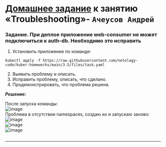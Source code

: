 # [Домашнее задание](https://github.com/netology-code/kuber-homeworks/blob/main/3.5/3.5.md) к занятию «Troubleshooting»- `Ачеусов Андрей`


### Задание. При деплое приложение web-consumer не может подключиться к auth-db. Необходимо это исправить  
1. Установить приложение по команде:
```shell
kubectl apply -f https://raw.githubusercontent.com/netology-code/kuber-homeworks/main/3.5/files/task.yaml
```
2. Выявить проблему и описать.
3. Исправить проблему, описать, что сделано.
4. Продемонстрировать, что проблема решена.


***Решение:***  

После запуска команды:  
![image](https://github.com/user-attachments/assets/0b2f2f1f-4ff9-4a07-a47b-fd3c2cd65d5a)  
Проблема в отсутствии namespaces, создаю их и запускаю заново:  
![image](https://github.com/user-attachments/assets/160808cb-56fe-4646-898c-6137c6e4d39c)  
![image](https://github.com/user-attachments/assets/410c3fc4-d8ff-4f70-8557-1b478a343953)  
![image](https://github.com/user-attachments/assets/ca0a31ce-940d-4b54-b05a-15f02f4c9a85)  


```bash

```


---
